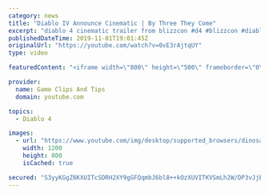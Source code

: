 ```yaml
---
category: news
title: "Diablo IV Announce Cinematic | By Three They Come"
excerpt: "diablo 4 cinematic trailer from blizzcon #d4 #blizzcon #diablo."
publishedDateTime: 2019-11-01T19:01:45Z
originalUrl: "https://youtube.com/watch?v=0vE3rAjtqUY"
type: video

featuredContent: "<iframe width=\"800\" height=\"500\" frameborder=\"0\" src=\"https://www.youtube.com/embed/0vE3rAjtqUY\" allow=\"accelerometer; autoplay; encrypted-media; gyroscope; picture-in-picture\" allowfullscreen></iframe>"

provider:
  name: Game Clips And Tips
  domain: youtube.com

topics:
  - Diablo 4

images:
  - url: "https://www.youtube.com/img/desktop/supported_browsers/dinosaur.png"
    width: 1200
    height: 800
    isCached: true

secured: "S3yyKGgZ6KXUITcSDRH2XY9gGFQqmbJ6bl8++kOzXUVITKVSmLh2W/DP3vJjBYdkExYVL5c+Gfh7RYpJX5CZ1j2vg00t60II1ax+iwrY9eWNSP+4g+yR46ogdmqawefxY9ujP7OynwYCqOt1/CcFWL8oNZZ7MNk24K5HihgMIlxY4hugNt2YjRo2bBkcKeK1dSKCN6kRglLeLcLDi3U+JvnbSj710jXUHSObPr7OfxCYpJyr4f6ZYavmR1ZnZ7wtPjJXe0+60fHCthqbKCUWm8WQnAJh8Mm6+AwfXwovKBtZ+/WKFPNv8h4i+lpkA0cHigv4D8tQoU1GYYrpaqSWvRkNnkzP0jq/ZR5ANrAuevTOgZ7Pzc0ncWMiJizT7WSkCBN8JX3LZhtAwmG/B5QSMg==;hTmwxNq+GiYZW53gfzgiIg=="
---
```


